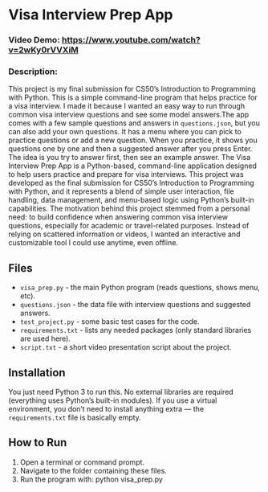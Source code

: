 # Visa Interview Prep App
### Video Demo: https://www.youtube.com/watch?v=2wKy0rVVXiM

### Description:
This project is my final submission for CS50’s Introduction to Programming with Python. This is a simple command-line program that helps practice for a visa interview. I made it because I wanted an easy way to run through common visa interview questions and see some model answers.The app comes with a few sample questions and answers in `questions.json`, but you can also add your own questions. It has a menu where you can pick to practice questions or add a new question. When you practice, it shows you questions one by one and then a suggested answer after you press Enter. The idea is you try to answer first, then see an example answer. The Visa Interview Prep App is a Python-based, command-line application designed to help users practice and prepare for visa interviews. This project was developed as the final submission for CS50’s Introduction to Programming with Python, and it represents a blend of simple user interaction, file handling, data management, and menu-based logic using Python’s built-in capabilities. The motivation behind this project stemmed from a personal need: to build confidence when answering common visa interview questions, especially for academic or travel-related purposes. Instead of relying on scattered information or videos, I wanted an interactive and customizable tool I could use anytime, even offline.

## Files

- `visa_prep.py` - the main Python program (reads questions, shows menu, etc).
- `questions.json` - the data file with interview questions and suggested answers.
- `test_project.py` - some basic test cases for the code.
- `requirements.txt` - lists any needed packages (only standard libraries are used here).
- `script.txt` - a short video presentation script about the project.

## Installation

You just need Python 3 to run this. No external libraries are required (everything uses Python’s built-in modules). If you use a virtual environment, you don’t need to install anything extra — the `requirements.txt` file is basically empty.

## How to Run
1. Open a terminal or command prompt.
2. Navigate to the folder containing these files.
3. Run the program with:
   python visa_prep.py
